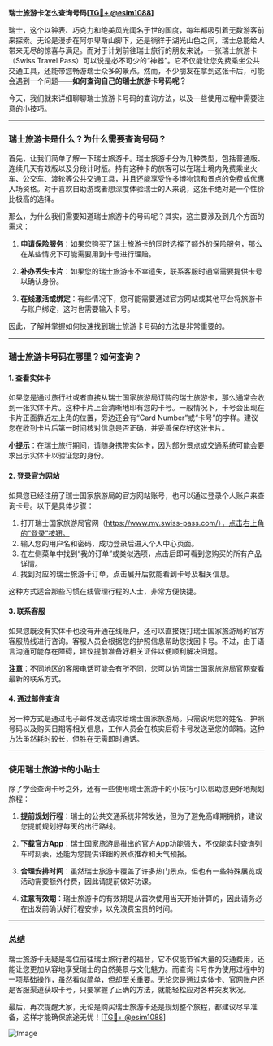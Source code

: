 **瑞士旅游卡怎么查询号码[[TG💪+ @esim1088](https://t.me/s/esim1088)]**

瑞士，这个以钟表、巧克力和绝美风光闻名于世的国度，每年都吸引着无数游客前来探索。无论是漫步在阿尔卑斯山脚下，还是徜徉于湖光山色之间，瑞士总能给人带来无尽的惊喜与满足。而对于计划前往瑞士旅行的朋友来说，一张瑞士旅游卡（Swiss Travel Pass）可以说是必不可少的“神器”。它不仅能让您免费乘坐公共交通工具，还能带您畅游瑞士众多的景点。然而，不少朋友在拿到这张卡后，可能会遇到一个问题——**如何查询自己的瑞士旅游卡号码呢？**

今天，我们就来详细聊聊瑞士旅游卡号码的查询方法，以及一些使用过程中需要注意的小技巧。

---

### **瑞士旅游卡是什么？为什么需要查询号码？**

首先，让我们简单了解一下瑞士旅游卡。瑞士旅游卡分为几种类型，包括普通版、连续几天有效版以及分段计时版。持有这种卡的旅客可以在瑞士境内免费乘坐火车、公交车、渡轮等公共交通工具，并且还能享受许多博物馆和景点的免费或优惠入场资格。对于喜欢自助游或者想深度体验瑞士的人来说，这张卡绝对是一个性价比极高的选择。

那么，为什么我们需要知道瑞士旅游卡的号码呢？其实，这主要涉及到几个方面的需求：

1. **申请保险服务**：如果您购买了瑞士旅游卡的同时选择了额外的保险服务，那么在某些情况下可能需要用到卡号进行理赔。
   
2. **补办丢失卡片**：如果您的瑞士旅游卡不幸遗失，联系客服时通常需要提供卡号以确认身份。
   
3. **在线激活或绑定**：有些情况下，您可能需要通过官方网站或其他平台将旅游卡与账户绑定，这时也需要输入卡号。

因此，了解并掌握如何快速找到瑞士旅游卡号码的方法是非常重要的。

---

### **瑞士旅游卡号码在哪里？如何查询？**

#### **1. 查看实体卡**
如果您是通过旅行社或者直接从瑞士国家旅游局订购的瑞士旅游卡，那么通常会收到一张实体卡片。这种卡片上会清晰地印有您的卡号。一般情况下，卡号会出现在卡片正面靠近左上角的位置，旁边还会有“Card Number”或“卡号”的字样。建议您在收到卡片后第一时间核对信息是否正确，并妥善保存好这张卡片。

**小提示**：在瑞士旅行期间，请随身携带实体卡，因为部分景点或交通系统可能会要求出示实体卡以验证您的身份。

#### **2. 登录官方网站**
如果您已经注册了瑞士国家旅游局的官方网站账号，也可以通过登录个人账户来查询卡号。以下是具体步骤：

1. 打开瑞士国家旅游局官网（https://www.my.swiss-pass.com/），点击右上角的“登录”按钮。
2. 输入您的用户名和密码，成功登录后进入个人中心页面。
3. 在左侧菜单中找到“我的订单”或类似选项，点击后即可看到您购买的所有产品详情。
4. 找到对应的瑞士旅游卡订单，点击展开后就能看到卡号及相关信息。

这种方式适合那些习惯在线管理行程的人士，非常方便快捷。

#### **3. 联系客服**
如果您既没有实体卡也没有开通在线账户，还可以直接拨打瑞士国家旅游局的官方客服热线进行咨询。客服人员会根据您的护照信息帮助您找回卡号。不过，由于语言沟通可能存在障碍，建议提前准备好相关证件以便顺利解决问题。

**注意**：不同地区的客服电话可能会有所不同，您可以访问瑞士国家旅游局官网查看最新的联系方式。

#### **4. 通过邮件查询**
另一种方式是通过电子邮件发送请求给瑞士国家旅游局。只需说明您的姓名、护照号码以及购买日期等相关信息，工作人员会在核实后将卡号发送至您的邮箱。这种方法虽然耗时较长，但胜在无需即时通话。

---

### **使用瑞士旅游卡的小贴士**

除了学会查询卡号之外，还有一些使用瑞士旅游卡的小技巧可以帮助您更好地规划旅程：

1. **提前规划行程**：瑞士的公共交通系统非常发达，但为了避免高峰期拥挤，建议您提前规划好每天的出行路线。
   
2. **下载官方App**：瑞士国家旅游局推出的官方App功能强大，不仅能实时查询列车时刻表，还能为您提供详细的景点推荐和天气预报。

3. **合理安排时间**：虽然瑞士旅游卡覆盖了许多热门景点，但也有一些特殊展览或活动需要额外付费，因此请提前做好功课。

4. **注意有效期**：瑞士旅游卡的有效期是从首次使用当天开始计算的，因此请务必在出发前确认好行程安排，以免浪费宝贵的时间。

---

### **总结**

瑞士旅游卡无疑是每位前往瑞士旅行者的福音，它不仅能节省大量的交通费用，还能让您更加从容地享受瑞士的自然美景与文化魅力。而查询卡号作为使用过程中的一项基础操作，虽然看似简单，但却至关重要。无论您是通过实体卡、官网账户还是客服渠道获取卡号，只要掌握了正确的方法，就能轻松应对各种突发状况。

最后，再次提醒大家，无论是购买瑞士旅游卡还是规划整个旅程，都建议尽早准备，这样才能确保旅途无忧！[[TG💪+ @esim1088](https://t.me/s/esim1088)] 

![Image](https://i.postimg.cc/4NQfJmqS/Snipaste-2025-05-13-00-14-12.png)